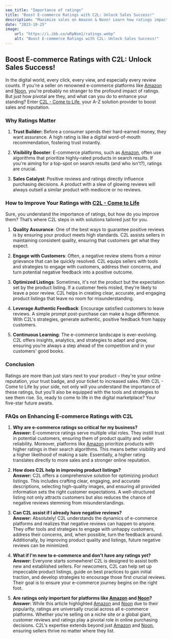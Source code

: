 ```yaml
---
seo_title: "Importance of ratings"
title: "Boost E-commerce Ratings with C2L: Unlock Sales Success!"
description: "Maximize sales on Amazon & Noon! Learn how ratings impact trust & visibility and let C2L guide your 5-star journey."
date: "2023-10-25"
image:
    url: "https://i.ibb.co/wRpNsm1/ratings.webp"
    alt: "Boost E-commerce Ratings with C2L: Unlock Sales Success!"
---
```


## Boost E-commerce Ratings with C2L: Unlock Sales Success!

In the digital world, every click, every view, and especially every review counts. If you're a seller on renowned e-commerce platforms like [Amazon](//amazon.ae) and [Noon](//noon.com), you're probably no stranger to the profound impact of ratings. But just how pivotal are they, and what can you do to enhance your standing? Enter [C2L - Come to Life](//c2l.asia), your A-Z solution provider to boost sales and reputation.

### Why Ratings Matter

1. **Trust Builder:** Before a consumer spends their hard-earned money, they want assurance. A high rating is like a digital word-of-mouth recommendation, fostering trust instantly.

2. **Visibility Booster**: E-commerce platforms, such as [Amazon](//amazon.ae), often use algorithms that prioritize highly-rated products in search results. If you're aiming for a top-spot on search results (and who isn't?), ratings are crucial.

3. **Sales Catalyst**: Positive reviews and ratings directly influence purchasing decisions. A product with a slew of glowing reviews will always outsell a similar product with mediocre or no reviews.

### How to Improve Your Ratings with [C2L - Come to Life](//c2l.asia)

Sure, you understand the importance of ratings, but how do you improve them? That’s where C2L steps in with solutions tailored just for you.

1. **Quality Assurance**: One of the best ways to guarantee positive reviews is by ensuring your product meets high standards. C2L assists sellers in maintaining consistent quality, ensuring that customers get what they expect.

2. **Engage with Customers**: Often, a negative review stems from a minor grievance that can be quickly resolved. C2L equips sellers with tools and strategies to engage with customers, address their concerns, and turn potential negative feedback into a positive outcome.

3. **Optimized Listings**: Sometimes, it's not the product but the expectation set by the product listing. If a customer feels misled, they're likely to leave a poor review. C2L helps in creating clear, accurate, and engaging product listings that leave no room for misunderstanding.

4. **Leverage Authentic Feedback**: Encourage satisfied customers to leave reviews. A simple prompt post-purchase can make a huge difference. With C2L's strategies, generate authentic, positive feedback from happy customers.

5. **Continuous Learning**: The e-commerce landscape is ever-evolving. C2L offers insights, analytics, and strategies to adapt and grow, ensuring you’re always a step ahead of the competition and in your customers' good books.

### Conclusion

Ratings are more than just stars next to your product – they're your online reputation, your trust badge, and your ticket to increased sales. With C2L - Come to Life by your side, not only will you understand the importance of these ratings, but you'll also be equipped with the tools and strategies to see them rise. So, ready to come to life in the digital marketplace? Your five-star future awaits.

### FAQs on Enhancing E-commerce Ratings with C2L

1. **Why are e-commerce ratings so critical for my business?**  
   **Answer:** E-commerce ratings serve multiple vital roles. They instill trust in potential customers, ensuring them of product quality and seller reliability. Moreover, platforms like [Amazon](//amazon.ae) prioritize products with higher ratings in their search algorithms. This means better visibility and a higher likelihood of making a sale. Essentially, a higher rating translates directly to more sales and a stronger online reputation.

2. **How does C2L help in improving product listings?**  
   **Answer:** C2L offers a comprehensive solution for optimizing product listings. This includes crafting clear, engaging, and accurate descriptions, selecting high-quality images, and ensuring all provided information sets the right customer expectations. A well-structured listing not only attracts customers but also reduces the chance of negative reviews stemming from misunderstandings.

3. **Can C2L assist if I already have negative reviews?**  
   **Answer:** Absolutely! C2L understands the dynamics of e-commerce platforms and realizes that negative reviews can happen to anyone. They offer tools and strategies to engage with unhappy customers, address their concerns, and, when possible, turn the feedback around. Additionally, by improving product quality and listings, future negative reviews can be minimized.

4. **What if I'm new to e-commerce and don't have any ratings yet?**  
   **Answer:** Everyone starts somewhere! C2L is designed to assist both new and established sellers. For newcomers, C2L can help set up impeccable product listings, guide on best practices to gain initial traction, and develop strategies to encourage those first crucial reviews. Their goal is to ensure your e-commerce journey begins on the right foot.

5. **Are ratings only important for platforms like [Amazon](//amazon.ae) and [Noon](//noon.com)?**  
   **Answer:** While this article highlighted [Amazon](//amazon.ae) and [Noon](//noon.com) due to their popularity, ratings are universally crucial across all e-commerce platforms. Whether you're selling on a niche site or a global giant, customer reviews and ratings play a pivotal role in online purchasing decisions. C2L's expertise extends beyond just [Amazon](//amazon.ae) and [Noon](//noon.com), ensuring sellers thrive no matter where they list.